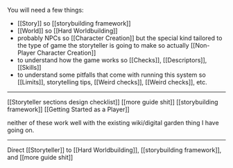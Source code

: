 You will need a few things:
- [[Story]] so [[storybuilding framework]]
- [[World]] so [[Hard Worldbuilding]]
- probably NPCs so [[Character Creation]] but the special kind tailored to the type of game the storyteller is going to make so actually [[Non-Player Character Creation]]
- to understand how the game works so [[Checks]], [[Descriptors]], [[Skills]]
- to understand some pitfalls that come with running this system so [[Limits]], storytelling tips, [[Weird checks]], [[Weird checks]], etc.

---

[[Storyteller sections design checklist]]
[[more guide shit]]
[[storybuilding framework]]
[[Getting Started as a Player]]

neither of these work well with the existing wiki/digital garden thing I have going on.

---

Direct [[Storyteller]] to [[Hard Worldbuilding]], [[storybuilding framework]], and [[more guide shit]]